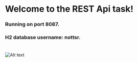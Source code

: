 # Welcome to the REST Api task!

### Running on port 8087.

### H2 database username: nottsr.

#

![Alt text](https://miro.medium.com/max/625/1*C-zXmTMHObZWyZBUbdruGg.jpeg)
